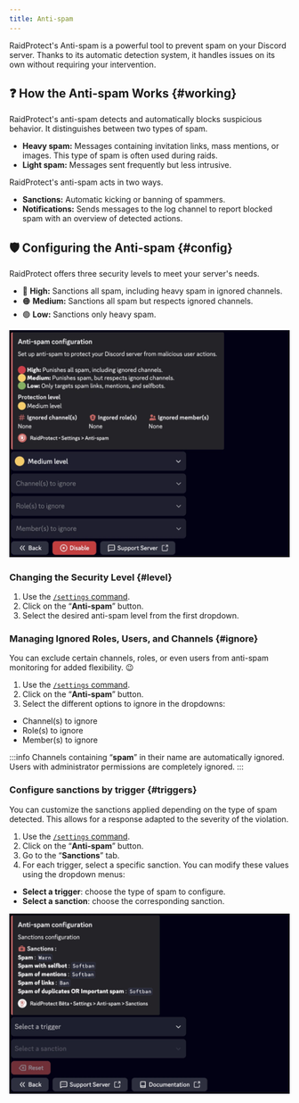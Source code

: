 ```yaml
---
title: Anti-spam
---
```


RaidProtect's Anti-spam is a powerful tool to prevent spam on your Discord server. Thanks to its automatic detection system, it handles issues on its own without requiring your intervention.

## ❓ How the Anti-spam Works {#working}

RaidProtect's anti-spam detects and automatically blocks suspicious behavior. It distinguishes between two types of spam.
- **Heavy spam:** Messages containing invitation links, mass mentions, or images. This type of spam is often used during raids.
- **Light spam:** Messages sent frequently but less intrusive.

RaidProtect's anti-spam acts in two ways.
- **Sanctions:** Automatic kicking or banning of spammers.
- **Notifications:** Sends messages to the log channel to report blocked spam with an overview of detected actions.

## 🛡️ Configuring the Anti-spam {#config}

RaidProtect offers three security levels to meet your server's needs.
- 🔴 **High:** Sanctions all spam, including heavy spam in ignored channels.
- 🟠 **Medium:** Sanctions all spam but respects ignored channels.
- 🟢 **Low:** Sanctions only heavy spam.

![Anti-spam settings screenshot](../assets/rp-settings-anti-spam.webp)

### Changing the Security Level {#level}

1. Use the [`/settings` command](../setup.md#settings).
2. Click on the “**Anti-spam**” button.
3. Select the desired anti-spam level from the first dropdown.

### Managing Ignored Roles, Users, and Channels {#ignore}

You can exclude certain channels, roles, or even users from anti-spam monitoring for added flexibility. 😉
1. Use the [`/settings` command](../setup.md#settings).
2. Click on the “**Anti-spam**” button.
3. Select the different options to ignore in the dropdowns:
- Channel(s) to ignore
- Role(s) to ignore
- Member(s) to ignore

:::info
Channels containing “**spam**” in their name are automatically ignored. Users with administrator permissions are completely ignored.
:::

### Configure sanctions by trigger {#triggers}

You can customize the sanctions applied depending on the type of spam detected. This allows for a response adapted to the severity of the violation.

1. Use the [ `/settings` command](../setup.md#settings).
2. Click on the “**Anti-spam**” button.
3. Go to the “**Sanctions**” tab.
4. For each trigger, select a specific sanction. You can modify these values using the dropdown menus:
- **Select a trigger**: choose the type of spam to configure.
- **Select a sanction**: choose the corresponding sanction.

![Screenshot of anti-spam sanctions](../assets/rpBeta-settings-anti-spam-sanctions.webp)
